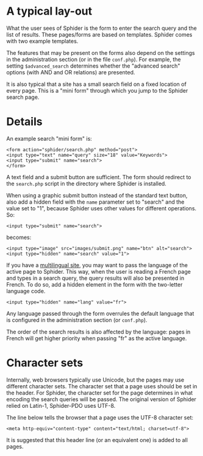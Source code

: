 # A typical lay-out #

What the user sees of Sphider is the form to enter the search query and the list of results. These pages/forms are based on templates. Sphider comes with two example templates.

The features that may be present on the forms also depend on the settings in the administration section (or in the file `conf.php`). For example, the setting `$advanced_search` determines whether the "advanced search" options (with AND and OR relations) are presented.

It is also typical that a site has a small search field on a fixed location of every page. This is a "mini form" through which you jump to the Sphider search page.

# Details #

An example search "mini form" is:
```
<form action="sphider/search.php" method="post">
<input type="text" name="query" size="18" value="Keywords">
<input type="submit" name="search">
</form>
```
A text field and a submit button are sufficient. The form should redirect to the `search.php` script in the directory where Sphider is installed.

When using a graphic submit button instead of the standard text button, also add a hidden field with the `name` parameter set to "search" and the value set to "1", because Sphider uses other values for different operations. So:
```
<input type="submit" name="search">
```
becomes:
```
<input type="image" src="images/submit.png" name="btn" alt="search">
<input type="hidden" name="search" value="1">
```

If you have a [multilingual site](MultilingualSupport.md), you may want to pass the language of the active page to Sphider. This way, when the user is reading a French page and types in a search query, the query results will also be presented in French. To do so, add a hidden element in the form with the two-letter language code.
```
<input type="hidden" name="lang" value="fr">
```

Any language passed through the form overrules the default language that is configured in the administration section (or `conf.php`).

The order of the search results is also affected by the language: pages in French will get higher priority when passing "fr" as the active language.

# Character sets #

Internally, web browsers typically use Unicode, but the pages may use different character sets. The character set that a page uses should be set in the header. For Sphider, the character set for the page determines in what encoding the search queries will be passed. The original version of Sphider relied on Latin-1, Sphider-PDO uses UTF-8.

The line below tells the browser that a page uses the UTF-8 character set:
```
<meta http-equiv="content-type" content="text/html; charset=utf-8">
```
It is suggested that this header line (or an equivalent one) is added to all pages.